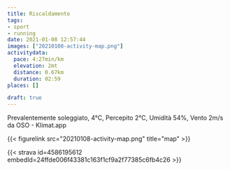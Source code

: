 ```yaml
---
title: Riscaldamento 
tags:
- sport
- running
date: 2021-01-08 12:57:44
images: ["20210108-activity-map.png"]
activitydata:
  pace: 4:27min/km
  elevation: 2mt
  distance: 0.67km
  duration: 02:59
places: []

draft: true
---
```


Prevalentemente soleggiato, 4°C, Percepito 2°C, Umidità 54%, Vento 2m/s da OSO - Klimat.app

<!--more-->



{{< figurelink src="20210108-activity-map.png" title="map" >}}


{{< strava id=4586195612 embedId=24ffde006f43381c163f1cf9a2f77385c6fb4c26 >}}
